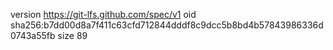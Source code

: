 version https://git-lfs.github.com/spec/v1
oid sha256:b7dd00d8a7f411c63cfd712844dddf8c9dcc5b8bd4b57843986336d0743a55fb
size 89
